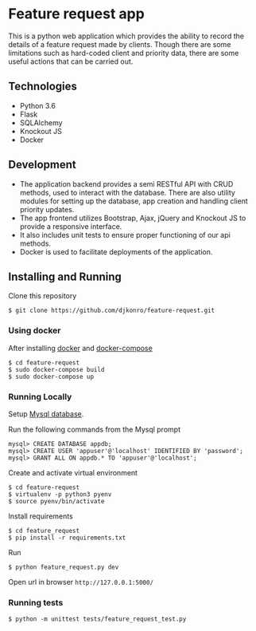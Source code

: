 # Feature request app

This is a python web application  which provides the ability
to record the details of a feature request made by clients. Though 
there are some limitations such as hard-coded client
and priority data, there are some useful actions that can be
carried out.

## Technologies
- Python 3.6
- Flask
- SQLAlchemy
- Knockout JS
- Docker

## Development
- The application backend provides a semi RESTful API with CRUD methods,
used to interact with the database. There are also utility modules for setting
up the database, app creation and handling client priority updates.
- The app frontend utilizes Bootstrap, Ajax, jQuery and Knockout JS to provide 
a responsive interface.
- It also includes unit tests to ensure proper functioning of our api methods.
- Docker is used to facilitate deployments of the application.

## Installing and Running

Clone this repository
```
$ git clone https://github.com/djkonro/feature-request.git
```

### Using docker
After installing [docker](https://docs.docker.com/install/) and [docker-compose](https://docs.docker.com/compose/install/)
```
$ cd feature-request
$ sudo docker-compose build
$ sudo docker-compose up
```

### Running Locally

Setup [Mysql database](https://www.mysql.com/).

Run the following commands from the Mysql prompt

```
mysql> CREATE DATABASE appdb;
mysql> CREATE USER 'appuser'@'localhost' IDENTIFIED BY 'password';
mysql> GRANT ALL ON appdb.* TO 'appuser'@'localhost';
```

Create and activate virtual environment
```
$ cd feature-request
$ virtualenv -p python3 pyenv
$ source pyenv/bin/activate
```

Install requirements
```
$ cd feature_request
$ pip install -r requirements.txt
```

Run
```
$ python feature_request.py dev
```

Open url in browser `http://127.0.0.1:5000/`

### Running tests
```
$ python -m unittest tests/feature_request_test.py
```
